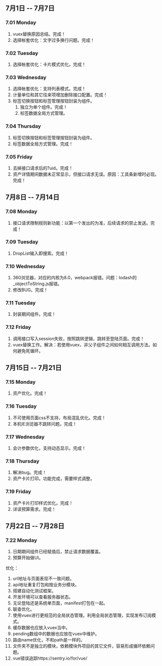 ## 7月1日 -- 7月7日

### 7.01 Monday
1. vuex替换原因总结。完成！
2. 选择帐套优化：文字过多换行问题。完成！

### 7.02 Tuesday
1. 选择帐套优化：卡片模式优化。完成！

### 7.03 Wednesday
1. 选择帐套优化：支持列表模式。完成！
2. 计量单位和其它往来项增加删除接口配置。完成！
3. 标签切换按钮和标签管理按钮封装为组件。
   1. 独立为单个组件。完成！
   2. 标签数据全局方式管理。

### 7.04 Thursday
1. 标签切换按钮和标签管理按钮封装为组件。
  1. 标签数据全局方式管理。完成！

### 7.05 Friday
1. 去掉接口请求后的?uid。完成！
2. 资产详情期间数据未正常显示，但接口请求无误。原因：工具条新增时必现。完成！

## 7月8日 -- 7月14日

### 7.08 Monday
1. 接口请求限制规则新功能：以第一个发出的为准，后续请求的禁止发送。完成！

### 7.09 Tuesday
1. DropList输入即搜索。完成！

### 7.10 Wednesday
1. 360浏览器，对应的内核为8.0，webpack报错。问题：lodash的_objectToString.js报错。
2. 修改BUG。完成！

### 7.11 Tuesday
1. 封装期间组件。完成！

### 7.12 Friday
1. 调用接口写入session失败，按照跳转逻辑，跳转至登陆页面。完成！
2. vuex替换工作。解决：若使用vuex，非父子组件之间如何相互调用方法。如何避免死循环。

## 7月15日 -- 7月21日

### 7.15 Monday
1. 资产优化。完成！

### 7.16 Tuesday
1. 不可使用页面css不支持，布局混乱优化。完成！
2. 本机IE浏览器不跳转问题。完成！

### 7.17 Wednesday
1. 会计参数优化，支持动态显示。完成！

### 7.18 Thursday
1. 解决bug。完成！
2. 资产卡片打印。功能完成，需要样式调整。

### 7.19 Friday
1. 资产卡片打印样式优化。完成！
2. 详读预算需求。完成！

## 7月22日 -- 7月28日

### 7.22 Monday
1. 日期期间组件已经赋值后，禁止请求数据覆盖。
2. 预算开始做UI。


优化：
1. url地址与页面表现不一致问题。
1. api地址重复打包和按业务分模块。
1. 搭建自动化测试框架。
1. 开发环境可以查看服务器状态。
1. 无论登陆还是系统单页面，manifest打包在一起。
1. 联查优化。
1. 使用vuex进行更规范的全局状态管理。利用全局状态管理，实现发布订阅模式。
1. 缓存数据也应放入vuex当中。
1. pending数组中的数据也应放在vuex中维护。
1. 路由name优化，不和path是一样的。
1. 文件夹不是独立的模块，依赖模块外项目的其它文件，容易形成循环依赖问题。
1. vue错误追踪https://sentry.io/for/vue/
